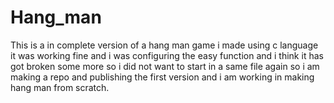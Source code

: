 # Hang_man
This is a in complete version of a hang man game i made using c language it was working fine and i was configuring the easy function and i think it has got broken some more so i did not want  to  start in a  same file again so i am making a repo and publishing the first version and i am working in making hang man from scratch. 
